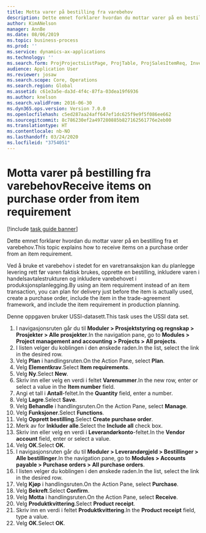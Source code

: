 ```yaml
---
title: Motta varer på bestilling fra varebehov
description: Dette emnet forklarer hvordan du mottar varer på en bestilling fra et varebehov.
author: KimANelson
manager: AnnBe
ms.date: 08/06/2019
ms.topic: business-process
ms.prod: ''
ms.service: dynamics-ax-applications
ms.technology: ''
ms.search.form: ProjProjectsListPage, ProjTable, ProjSalesItemReq, InventItemIdLookupSimple, PurchCreateFromSalesOrder, VendAccountItemLookup, PurchTable, PurchEditLines
audience: Application User
ms.reviewer: josaw
ms.search.scope: Core, Operations
ms.search.region: Global
ms.assetid: c61e3a5e-da3d-4f4c-87fa-03dea19f6936
ms.author: knelson
ms.search.validFrom: 2016-06-30
ms.dyn365.ops.version: Version 7.0.0
ms.openlocfilehash: c5ed287aa24aff647ef1dc625f9e9f5f086ee662
ms.sourcegitcommit: 8c786230ef2a497280885b827162561776e2eb00
ms.translationtype: HT
ms.contentlocale: nb-NO
ms.lasthandoff: 03/24/2020
ms.locfileid: "3754051"
---
```

# <a name="receive-items-on-purchase-order-from-item-requirement"></a><span data-ttu-id="cdbba-103">Motta varer på bestilling fra varebehov</span><span class="sxs-lookup"><span data-stu-id="cdbba-103">Receive items on purchase order from item requirement</span></span>

[!include [task guide banner](../../includes/task-guide-banner.md)]

<span data-ttu-id="cdbba-104">Dette emnet forklarer hvordan du mottar varer på en bestilling fra et varebehov.</span><span class="sxs-lookup"><span data-stu-id="cdbba-104">This topic explains how to receive items on a purchase order from an item requirement.</span></span>

<span data-ttu-id="cdbba-105">Ved å bruke et varebehov i stedet for en varetransaksjon kan du planlegge levering rett før varen faktisk brukes, opprette en bestilling, inkludere varen i handelsavtalestrukturen og inkludere varebehovet i produksjonsplanlegging.</span><span class="sxs-lookup"><span data-stu-id="cdbba-105">By using an item requirement instead of an item transaction, you can plan for delivery just before the item is actually used, create a purchase order, include the item in the trade-agreement framework, and include the item requirement in production planning.</span></span> 

<span data-ttu-id="cdbba-106">Denne oppgaven bruker USSI-datasett.</span><span class="sxs-lookup"><span data-stu-id="cdbba-106">This task uses the USSI data set.</span></span>

1. <span data-ttu-id="cdbba-107">I navigasjonsruten går du til **Moduler > Prosjektstyring og regnskap > Prosjekter > Alle prosjekter**.</span><span class="sxs-lookup"><span data-stu-id="cdbba-107">In the navigation pane, go to **Modules > Project management and accounting > Projects > All projects**.</span></span>
2. <span data-ttu-id="cdbba-108">I listen velger du koblingen i den ønskede raden.</span><span class="sxs-lookup"><span data-stu-id="cdbba-108">In the list, select the link in the desired row.</span></span>
3. <span data-ttu-id="cdbba-109">Velg **Plan** i handlingsruten.</span><span class="sxs-lookup"><span data-stu-id="cdbba-109">On the Action Pane, select **Plan**.</span></span>
4. <span data-ttu-id="cdbba-110">Velg **Elementkrav**.</span><span class="sxs-lookup"><span data-stu-id="cdbba-110">Select **Item requirements**.</span></span>
5. <span data-ttu-id="cdbba-111">Velg **Ny**.</span><span class="sxs-lookup"><span data-stu-id="cdbba-111">Select **New**.</span></span>
6. <span data-ttu-id="cdbba-112">Skriv inn eller velg en verdi i feltet **Varenummer**.</span><span class="sxs-lookup"><span data-stu-id="cdbba-112">In the new row, enter or select a value in the **Item number** field.</span></span>
7. <span data-ttu-id="cdbba-113">Angi et tall i **Antall**-feltet.</span><span class="sxs-lookup"><span data-stu-id="cdbba-113">In the **Quantity** field, enter a number.</span></span>
8. <span data-ttu-id="cdbba-114">Velg **Lagre**.</span><span class="sxs-lookup"><span data-stu-id="cdbba-114">Select **Save**.</span></span>
9. <span data-ttu-id="cdbba-115">Velg **Behandle** i handlingsruten.</span><span class="sxs-lookup"><span data-stu-id="cdbba-115">On the Action Pane, select **Manage**.</span></span>
10. <span data-ttu-id="cdbba-116">Velg **Funksjoner**.</span><span class="sxs-lookup"><span data-stu-id="cdbba-116">Select **Functions**.</span></span>
11. <span data-ttu-id="cdbba-117">Velg **Opprett bestilling**.</span><span class="sxs-lookup"><span data-stu-id="cdbba-117">Select **Create purchase order**.</span></span>
12. <span data-ttu-id="cdbba-118">Merk av for **Inkluder alle**.</span><span class="sxs-lookup"><span data-stu-id="cdbba-118">Select the **Include all** check box.</span></span>
13. <span data-ttu-id="cdbba-119">Skriv inn eller velg en verdi i **Leverandørkonto**-feltet.</span><span class="sxs-lookup"><span data-stu-id="cdbba-119">In the **Vendor account** field, enter or select a value.</span></span>
14. <span data-ttu-id="cdbba-120">Velg **OK**.</span><span class="sxs-lookup"><span data-stu-id="cdbba-120">Select **OK**.</span></span>
15. <span data-ttu-id="cdbba-121">I navigasjonsruten går du til **Moduler > Leverandørgjeld > Bestillinger > Alle bestillinger**.</span><span class="sxs-lookup"><span data-stu-id="cdbba-121">In the navigation pane, go to **Modules > Accounts payable > Purchase orders > All purchase orders**.</span></span>
16. <span data-ttu-id="cdbba-122">I listen velger du koblingen i den ønskede raden.</span><span class="sxs-lookup"><span data-stu-id="cdbba-122">In the list, select the link in the desired row.</span></span>
17. <span data-ttu-id="cdbba-123">Velg **Kjøp** i handlingsruten.</span><span class="sxs-lookup"><span data-stu-id="cdbba-123">On the Action Pane, select **Purchase**.</span></span>
18. <span data-ttu-id="cdbba-124">Velg **Bekreft**.</span><span class="sxs-lookup"><span data-stu-id="cdbba-124">Select **Confirm**.</span></span>
19. <span data-ttu-id="cdbba-125">Velg **Motta** i handlingsruten.</span><span class="sxs-lookup"><span data-stu-id="cdbba-125">On the Action Pane, select **Receive**.</span></span>
20. <span data-ttu-id="cdbba-126">Velg **Produktkvittering**.</span><span class="sxs-lookup"><span data-stu-id="cdbba-126">Select **Product receipt**.</span></span>
21. <span data-ttu-id="cdbba-127">Skriv inn en verdi i feltet **Produktkvittering**.</span><span class="sxs-lookup"><span data-stu-id="cdbba-127">In the **Product receipt** field, type a value.</span></span>
22. <span data-ttu-id="cdbba-128">Velg **OK**.</span><span class="sxs-lookup"><span data-stu-id="cdbba-128">Select **OK**.</span></span>


